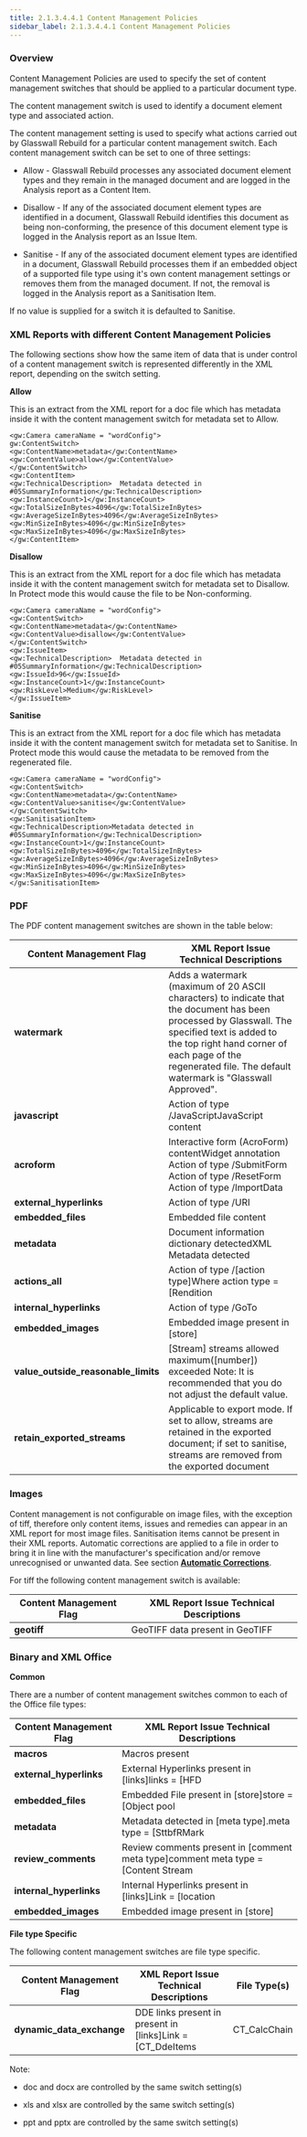 ```yaml
---
title: 2.1.3.4.4.1 Content Management Policies
sidebar_label: 2.1.3.4.4.1 Content Management Policies
---
```


### Overview

Content Management Policies are used to specify the set of content management switches that should be applied to a particular document type.

The content management switch is used to identify a document element type and associated action.

The content management setting is used to specify what actions carried out by Glasswall Rebuild for a particular content management switch. Each content management switch can be set to one of three settings:

- Allow - Glasswall Rebuild processes any associated document element types and they remain in the managed document and are logged in the Analysis report as a Content Item.

- Disallow - If any of the associated document element types are identified in a document, Glasswall Rebuild identifies this document as being non-conforming, the presence of this document element type is logged in the Analysis report as an Issue Item.

- Sanitise - If any of the associated document element types are identified in a document, Glasswall Rebuild processes them if an embedded object of a supported file type using it&#39;s own content management settings or removes them from the managed document. If not, the removal is logged in the Analysis report as a Sanitisation Item.

If no value is supplied for a switch it is defaulted to Sanitise.

### XML Reports with different Content Management Policies

The following sections show how the same item of data that is under control of a content management switch is represented differently in the XML report, depending on the switch setting.

**Allow**

This is an extract from the XML report for a doc file which has metadata inside it with the content management switch for metadata set to Allow.
```
<gw:Camera cameraName = "wordConfig">
gw:ContentSwitch>
<gw:ContentName>metadata</gw:ContentName>
<gw:ContentValue>allow</gw:ContentValue>
</gw:ContentSwitch>
<gw:ContentItem>
<gw:TechnicalDescription>  Metadata detected in #05SummaryInformation</gw:TechnicalDescription>
<gw:InstanceCount>1</gw:InstanceCount>
<gw:TotalSizeInBytes>4096</gw:TotalSizeInBytes>
<gw:AverageSizeInBytes>4096</gw:AverageSizeInBytes>
<gw:MinSizeInBytes>4096</gw:MinSizeInBytes>
<gw:MaxSizeInBytes>4096</gw:MaxSizeInBytes>
</gw:ContentItem>
```
**Disallow**

This is an extract from the XML report for a doc file which has metadata inside it with the content management switch for metadata set to Disallow.  In Protect mode this would cause the file to be Non-conforming.
```
<gw:Camera cameraName = "wordConfig">
<gw:ContentSwitch>
<gw:ContentName>metadata</gw:ContentName>
<gw:ContentValue>disallow</gw:ContentValue>
</gw:ContentSwitch>
<gw:IssueItem>
<gw:TechnicalDescription>  Metadata detected in  #05SummaryInformation</gw:TechnicalDescription>
<gw:IssueId>96</gw:IssueId>
<gw:InstanceCount>1</gw:InstanceCount>
<gw:RiskLevel>Medium</gw:RiskLevel>
</gw:IssueItem>
```
**Sanitise**

This is an extract from the XML report for a doc file which has metadata inside it with the content management switch for metadata set to Sanitise.  In Protect mode this would cause the metadata to be removed from the regenerated file.
```
<gw:Camera cameraName = "wordConfig">
<gw:ContentSwitch>
<gw:ContentName>metadata</gw:ContentName>
<gw:ContentValue>sanitise</gw:ContentValue>
</gw:ContentSwitch>
<gw:SanitisationItem>
<gw:TechnicalDescription>Metadata detected in  #05SummaryInformation</gw:TechnicalDescription>
<gw:InstanceCount>1</gw:InstanceCount>
<gw:TotalSizeInBytes>4096</gw:TotalSizeInBytes>
<gw:AverageSizeInBytes>4096</gw:AverageSizeInBytes>
<gw:MinSizeInBytes>4096</gw:MinSizeInBytes>
<gw:MaxSizeInBytes>4096</gw:MaxSizeInBytes>
</gw:SanitisationItem>
```
### PDF

The PDF content management switches are shown in the table below:

| **Content Management Flag** | **XML Report Issue Technical Descriptions** |
| --- | --- |
| **watermark** | Adds a watermark (maximum of 20 ASCII characters) to indicate that the document has been processed by Glasswall. The specified text is added to the top right hand corner of each page of the regenerated file. The default watermark is &quot;Glasswall Approved&quot;. |
| **javascript** | Action of type /JavaScriptJavaScript content  |
| **acroform** | Interactive form (AcroForm) contentWidget annotation Action of type /SubmitForm Action of type /ResetForm Action of type /ImportData  |
| **external\_hyperlinks** | Action of type /URI |
| **embedded\_files** | Embedded file content |
| **metadata** | Document information dictionary detectedXML Metadata detected  |
| **actions\_all** | Action of type /[action type]Where action type =[Rendition|Sound|        Movie|Hide|SetOCGState|            GoTo3DView |
| **internal\_hyperlinks** | Action of type /GoTo |
| **embedded\_images** | Embedded image present in [store] |
| **value\_outside\_reasonable\_limits** | [Stream] streams allowed maximum([number]) exceeded   	        Note: It is recommended that you do not adjust the default value. |
| **retain\_exported\_streams** | Applicable to export mode. If set to allow, streams are retained in the exported document; if set to sanitise, streams are removed from the exported document |

### Images

Content management is not configurable on image files, with the exception of tiff, therefore only content items, issues and remedies can appear in an XML report for most image files. Sanitisation items cannot be present in their XML reports. Automatic corrections are applied to a file in order to bring it in line with the manufacturer&#39;s specification and/or remove unrecognised or unwanted data. See section [**Automatic Corrections**](2_1_3_4_4_3-automatic_corrections.md).

For tiff the following content management switch is available:

| **Content Management Flag** | **XML Report Issue Technical Descriptions** |
| --- | --- |
| **geotiff** | GeoTIFF data present in GeoTIFF |

### Binary and XML Office

**Common**

There are a number of content management switches common to each of the Office file types:

| **Content Management Flag** | **XML Report Issue Technical Descriptions** |
| --- | --- |
| **macros** | Macros present |
| **external\_hyperlinks** | External Hyperlinks present in [links]links  = [HFD|VtHyperlinks|\*] |
| **embedded\_files** | Embedded File present in [store]store = [Object pool|Data Stream|\*] |
| **metadata**   | Metadata detected in [meta type].meta type = [SttbfRMark|Document Summary Stream|Summary Information Stream|\*] |
| **review\_comments** | Review comments present in [comment meta type]comment meta type = [Content Stream|GrpXstAtnOwners|CommentTree|aATRDPre10|Comment10TextAtom|TxO|\*] |
| **internal\_hyperlinks** | Internal Hyperlinks present in [links]Link = [location | CT\_Hyperlink | \*] |
| **embedded\_images** | Embedded image present in [store] |

**File type Specific**

The following content management switches are file type specific.

| **Content Management Flag** | **XML Report Issue Technical Descriptions** | **File Type(s)** |
| --- | --- | --- |
| **dynamic\_data\_exchange** | DDE links present in present in [links]Link = [CT\_DdeItems|CT\_CalcChain|CT\_Cell| SupBook|\*] | Excel Binary, Excel XML, Word Binary and Word XML |


Note:

- doc and docx are controlled by the same switch setting(s)

- xls and  xlsx are controlled by the same switch setting(s)

- ppt and pptx are controlled by the same switch setting(s)